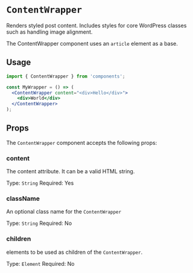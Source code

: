 # `ContentWrapper`

Renders styled post content. Includes styles for core WordPress classes such as handling image alignment.

The ContentWrapper component uses an `article` element as a base.

## Usage

```jsx
import { ContentWrapper } from 'components';

const MyWrapper = () => (
  <ContentWrapper content="<div>Hello</div>">
    <div>World</div>
  </ContentWrapper>
);
```

## Props

The `ContentWrapper` component accepts the following props:

### content

The content attribute. It can be a valid HTML string.

Type: `String`
Required: Yes

### className

An optional class name for the `ContentWrapper`

Type: `String`
Required: No

### children

elements to be used as children of the `ContentWrapper`.

Type: `Element`
Required: No
